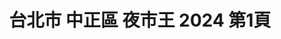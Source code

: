 ---
title: "台北市 中正區 夜市王 2024 第1頁"
description: "台北市 中正區 夜市王 2024 獲獎餐廳 第1頁"
keywords:
  - 美食競賽
  - 台灣美食
  - 美食精選
datePublished: "2025-06-30"
dateModified: "2025-07-06"
city: "台北市"
district: "中正區"
award: "夜市王"
year: "2024"
page: 1
count: 9

restaurants:
  - name: "好吃炸雞"
    city: "台北市"
    district: "中正區"
    address: "台北市中正區中華路二段315巷41號"
    phone: "0223055992"
    geo: "25.028843081272893, 121.5063911104066"
    link: "台北市/中正區/好吃炸雞"
    google_map: "https://maps.app.goo.gl/ZxNr3GvjPi7f8y5A9"
    footinder: "https://footinder.com.tw/%e5%8f%b0%e5%8c%97%e5%b8%82%e4%b8%ad%e6%ad%a3%e5%8d%80/161204/"
    award:
    - name: "夜市王"
      year: "2024"
  - name: "銘鄉豬高飯"
    city: "台北市"
    district: "中正區"
    address: "台北市中正區中華路二段311巷"
    phone: "0930840640"
    geo: "25.028710849274624, 121.50622132683642"
    link: "台北市/中正區/銘鄉豬高飯"
    google_map: "https://maps.app.goo.gl/hxjeQFv68PfFHZUL8"
    footinder: "https://footinder.com.tw/%E5%8F%B0%E5%8C%97%E5%B8%82%E4%B8%AD%E6%AD%A3%E5%8D%80/362047/"
    award:
    - name: "夜市王"
      year: "2024"
  - name: "禾甲蒸豆腐食堂"
    city: "台北市"
    district: "中正區"
    address: "台北市中正區中華路二段313巷18號"
    phone: "0223019448"
    geo: "25.02834367699148, 121.50644058142598"
    link: "台北市/中正區/禾甲蒸豆腐食堂"
    google_map: "https://maps.app.goo.gl/you287hw5x4W3qDh7"
    footinder: "https://footinder.com.tw/%e5%8f%b0%e5%8c%97%e5%b8%82%e4%b8%ad%e6%ad%a3%e5%8d%80/34738/"
    award:
    - name: "夜市王"
      year: "2024"
  - name: "英姐黑糖珍珠鮮奶"
    city: "台北市"
    district: "中正區"
    address: "台北市中正區中華路二段309巷22號"
    phone: "0932292995"
    geo: "25.02902115151182, 121.50623058529553"
    link: "台北市/中正區/英姐黑糖珍珠鮮奶"
    google_map: "https://maps.app.goo.gl/AAAc8axcVs1rQK7N9"
    footinder: "https://footinder.com.tw/%E5%8F%B0%E5%8C%97%E5%B8%82%E4%B8%AD%E6%AD%A3%E5%8D%80/16435/"
    award:
    - name: "夜市王"
      year: "2024"
  - name: "胖媽大塊牛肉麵"
    city: "台北市"
    district: "中正區"
    address: "台北市中正區中華路二段307巷5號"
    phone: "0223092988"
    geo: "25.028998622777774, 121.50540516290361"
    link: "台北市/中正區/胖媽大塊牛肉麵"
    google_map: "https://maps.app.goo.gl/9MVNXLPHVFG9DKNj7"
    footinder: "https://footinder.com.tw/%E5%8F%B0%E5%8C%97%E5%B8%82%E4%B8%AD%E6%AD%A3%E5%8D%80/52376/"
    award:
    - name: "夜市王"
      year: "2024"
  - name: "海王烤魚"
    city: "台北市"
    district: "中正區"
    address: "台北市中正區中華路二段315巷21號"
    phone: "0978205119"
    geo: "25.028401286776475, 121.50679166164532"
    link: "台北市/中正區/海王烤魚"
    google_map: "https://maps.app.goo.gl/Q537etAtw4w5cdYy8"
    footinder: "https://footinder.com.tw/%E5%8F%B0%E5%8C%97%E5%B8%82%E4%B8%AD%E6%AD%A3%E5%8D%80/362089/"
    award:
    - name: "夜市王"
      year: "2024"
  - name: "曉迪筒仔米糕"
    city: "台北市"
    district: "中正區"
    address: "台北市中正區中華路二段307巷22號"
    phone: "0935297218"
    geo: "25.029210300910854, 121.50608903140437"
    link: "台北市/中正區/曉迪筒仔米糕"
    google_map: "https://maps.app.goo.gl/BZHyCdAztxXTB8fs5"
    footinder: "https://footinder.com.tw/%E5%8F%B0%E5%8C%97%E5%B8%82%E4%B8%AD%E6%AD%A3%E5%8D%80/107379/"
    award:
    - name: "夜市王"
      year: "2024"
  - name: "饗咬好佳蚵嗲"
    city: "台北市"
    district: "中正區"
    address: "台北市中正區中華路二段315巷4弄"
    phone: "0223017039"
    geo: "25.028946816401444, 121.5062926490029"
    link: "台北市/中正區/饗咬好佳蚵嗲"
    google_map: "https://maps.app.goo.gl/bkPyU9uAjAtzuAof6"
    footinder: "https://footinder.com.tw/%e5%8f%b0%e5%8c%97%e5%b8%82%e4%b8%ad%e6%ad%a3%e5%8d%80/175422/"
    award:
    - name: "夜市王"
      year: "2024"
  - name: "捲捲村"
    city: "台北市"
    district: "中正區"
    address: "台北市中正區中華路二段313巷5弄20-1號"
    phone: "0909353520"
    geo: "25.028589285407115, 121.50651110086596"
    link: "台北市/中正區/捲捲村"
    google_map: "https://maps.app.goo.gl/bvqdDjeLCw3hrEZHA"
    footinder: "https://footinder.com.tw/%E5%8F%B0%E5%8C%97%E5%B8%82%E4%B8%AD%E6%AD%A3%E5%8D%80/119586/"
    award:
    - name: "夜市王"
      year: "2024"
---